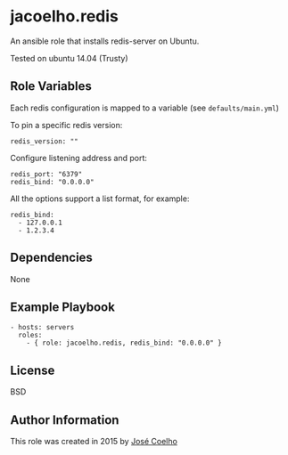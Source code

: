 jacoelho.redis
=========

An ansible role that installs redis-server on Ubuntu.

Tested on ubuntu 14.04 (Trusty)

Role Variables
--------------

Each redis configuration is mapped to a variable (see `defaults/main.yml`)

To pin a specific redis version:

    redis_version: ""

Configure listening address and port:

    redis_port: "6379"
    redis_bind: "0.0.0.0"

All the options support a list format, for example:

    redis_bind:
      - 127.0.0.1
      - 1.2.3.4

Dependencies
------------

None

Example Playbook
----------------

    - hosts: servers
      roles:
        - { role: jacoelho.redis, redis_bind: "0.0.0.0" }

License
-------

BSD

Author Information
------------------

This role was created in 2015 by [José Coelho](https://github.com/jacoelho)
